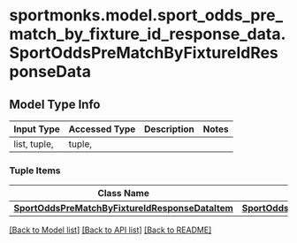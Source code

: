 # sportmonks.model.sport_odds_pre_match_by_fixture_id_response_data.SportOddsPreMatchByFixtureIdResponseData

## Model Type Info
Input Type | Accessed Type | Description | Notes
------------ | ------------- | ------------- | -------------
list, tuple,  | tuple,  |  | 

### Tuple Items
Class Name | Input Type | Accessed Type | Description | Notes
------------- | ------------- | ------------- | ------------- | -------------
[**SportOddsPreMatchByFixtureIdResponseDataItem**](SportOddsPreMatchByFixtureIdResponseDataItem.md) | [**SportOddsPreMatchByFixtureIdResponseDataItem**](SportOddsPreMatchByFixtureIdResponseDataItem.md) | [**SportOddsPreMatchByFixtureIdResponseDataItem**](SportOddsPreMatchByFixtureIdResponseDataItem.md) |  | 

[[Back to Model list]](../../README.md#documentation-for-models) [[Back to API list]](../../README.md#documentation-for-api-endpoints) [[Back to README]](../../README.md)

